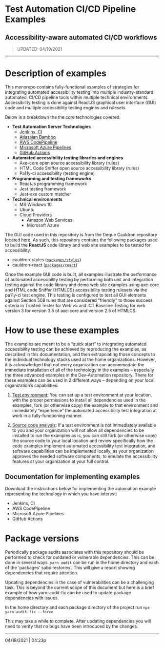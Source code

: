 # Test Automation CI/CD Pipeline Examples

## Accessibility-aware automated CI/CD workflows

> UPDATED:  04/19/2021

---

# Description of examples

This monorepo contains fully-functional examples of strategies for integrating automated accessibility testing into multiple industry-standard automated, CI/CD pipeline tools within multiple technical environments.  Accessibility testing is done against  ReactJS graphical user interface (GUI) code and multiple accessibility testing engines and rulesets. 

Below is a breakdown the the core technologies covered:

- **Test Automation Server Technologies**
  - [Jenkins, CI](https://www.jenkins.io/)
  - [Atlassian Bamboo](https://www.atlassian.com/software/bamboo)
  - [AWS CodePipeline](https://aws.amazon.com/codepipeline/)
  - [Microsoft Azure Pipelines](https://azure.microsoft.com/en-us/)
  - [GitHub Actions](https://docs.github.com/en/actions)
- **Automated accessibility testing libraries and engines**
  - Axe-core open source accessibility library (rules)
  - HTML Code Sniffer open source accessibility library (rules)
  - Pa11y-ci accessibility (testing engine)
- **Programming and testing frameworks**
  - ReactJs programming framework
  - Jest testing framework
  - Jest-axe custom matcher
- **Technical environments**
  - MS Windows 10
  - Ubuntu
  - Cloud Providers
    - Amazon Web Services
    - Microsoft Azure

The GUI code used in this repository is from the Deque Cauldron repository located [here](https://github.com/dequelabs/cauldron). As such, this repository contains the following packages used to build the **ReactJS** code library and web site examples to be tested for accessibility:

- cauldron-styles ([`packages/styles`](packages/style/README.md))
- cauldron-react ([`packages/react`](packages/react/README.md))

Once the example GUI code is built, all examples illustrate the performance of automated accessibility testing by performing both unit and integration testing against the code library and demo web site examples using axe-core and HTML code Sniffer (HTMLCS) accessibility testing rulesets via the pa11y-ci  test engine. This testing is configured to test all GUI elements against Section 508 rules that are considered "friendly" to those success criteria in Trusted Tester for Web v5 and ICT Baseline Testing for web version 3 for version 3.5 of axe-core and version 2.5 of HTMLCS.

# How to use these examples

The examples are meant to be a “quick start” to integrating automated accessibility testing can be achieved by reproducing the examples, as described in this documentation, and then extrapolating those concepts to the individual technology stacks used at the home organizations. However, it is acknowledged that not every organization can accommodate the immediate installation of all of the technology in the examples – especially the three advanced examples in the Dev-Automation repository. There for these examples can be used in 2 different ways – depending on your local organization’s capabilities:

1. <u>Test environment</u>: You can set up a test environment at your location, with the proper permissions to install all dependencies used in the examples, fork (or otherwise copy) the example to that environment and immediately “experience” the automated accessibility test integration at work in a fully-functioning manner.

2. <u>Source code analysis</u>: If a test environment is not immediately available to you and your organization will not allow all dependencies to be installed to run the examples as is, you can still fork (or otherwise copy) the source code to your local location and review specifically how the code examples implement automated accessibility test integration, and software capabilities can be implemented locally, as your organization approves the needed software components, to emulate the accessibility features at your organization at your full control.

## Documentation for implementing examples

Download the instructions below for implementing the automation example representing the technology in which you have interest:

- Jenkins, CI
- AWS CodePipeline
- Microsoft Azure Pipelines
- GitHub Actions

# Package versions

Periodically package audits associates with this repository should be performed to check for outdated or vulnerable dependencies. This can be done in several ways. `yarn audit` can be run in the home directory and each of the 'packages'
subdirectories'. This will give a report showing dependencies that require attention.

Updating dependencies in the case of vulnerabilities can be a challenging task. This is beyond the current scope of this document
but here is a brief example of how yarn-audit-fix can be used to update package dependencies with issues.

In the home directory and each package directory of the project run
`npx yarn-audit-fix --force`  

This may take a while to complete. After updating dependencies you
will need to verify that no bugs have been introduced by the changes.

---

04/19/2021 | 04:23p